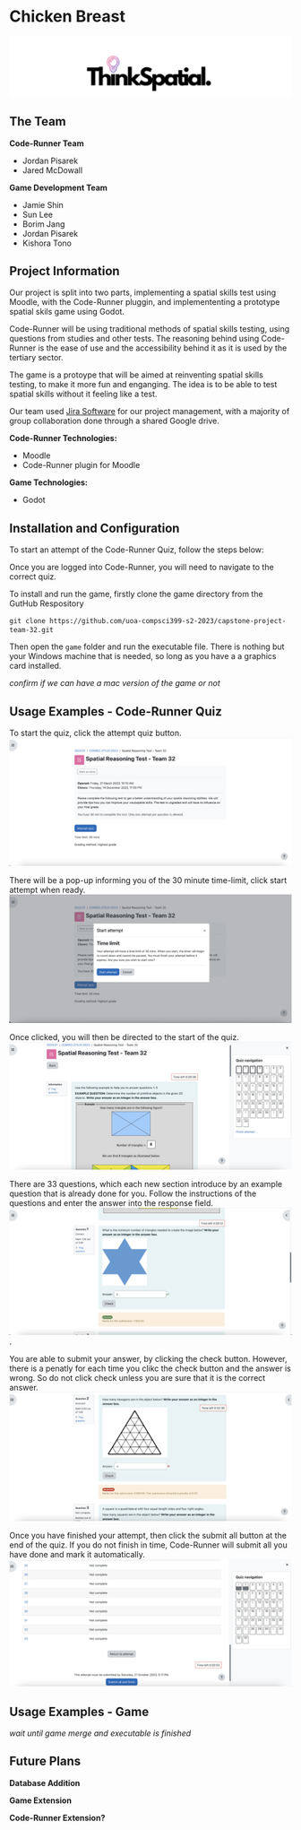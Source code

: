 # Chicken Breast

![](./markdown/team-logo.png)

## The Team

**Code-Runner Team**
- Jordan Pisarek
- Jared McDowall

**Game Development Team**
- Jamie Shin
- Sun Lee
- Borim Jang
- Jordan Pisarek
- Kishora Tono

## Project Information
Our project is split into two parts, implementing a spatial skills test using Moodle, with the Code-Runner pluggin, and implemententing a prototype spatial skils game using Godot.

Code-Runner will be using traditional methods of spatial skills testing, using questions from studies and other tests. The reasoning behind using Code-Runner is the ease of use and the accessibility behind it as it is used by the tertiary sector. 

The game is a protoype that will be aimed at reinventing spatial skills testing, to make it more fun and enganging. The idea is to be able to test spatial skills without it feeling like a test. 

Our team used [Jira Software](https://spatial-skills-testing.atlassian.net/jira/software/projects/CBSST/boards/1) for our project management, with a majority of group collaboration done through a shared Google drive.

**Code-Runner Technologies:**
- Moodle
- Code-Runner plugin for Moodle

**Game Technologies:**
- Godot

## Installation and Configuration
To start an attempt of the Code-Runner Quiz, follow the steps below:

Once you are logged into Code-Runner, you will need to navigate to the correct quiz.

To install and run the game, firstly clone the game directory from the GutHub Respository

```
git clone https://github.com/uoa-compsci399-s2-2023/capstone-project-team-32.git
```

Then open the `game` folder and run the executable file. There is nothing but your Windows machine that is needed, so long as you have a a graphics card installed.

*confirm if we can have a mac version of the game or not*

## Usage Examples - Code-Runner Quiz
To start the quiz, click the attempt quiz button.
![](./markdown/coderunner-1.png)

There will be a pop-up informing you of the 30 minute time-limit, click start attempt when ready.
![](./markdown/coderunner2.png)

Once clicked, you will then be directed to the start of the quiz.
![](./markdown/coderunner3.png)

There are 33 questions, which each new section introduce by an example question that is already done for you. Follow the instructions of the questions and enter the answer into the response field.
![](./markdown/coderunner4.png).

You are able to submit your answer, by clicking the check button. However, there is a penatly for each time you clikc the check button and the answer is wrong. So do not click check unless you are sure that it is the correct answer.
![](./markdown/coderunner5.png)

Once you have finished your attempt, then click the submit all button at the end of the quiz. If you do not finish in time, Code-Runner will submit all you have done and mark it automatically.
![](./markdown/coderunner6.png)

## Usage Examples - Game

*wait until game merge and executable is finished*

## Future Plans

**Database Addition**

**Game Extension**

**Code-Runner Extension?**

